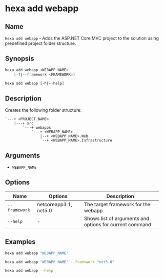 # hexa add webapp

## Name

`hexa add webapp` - Adds the ASP.NET Core MVC project to the solution using predefined project folder structure.

## Synopsis

```bash
hexa add webapp <WEBAPP_NAME>
    [-f|--framework <FRAMEWORK>]

hexa add webapp [-h|--help]
```

## Description

Creates the following folder structure:

```
`---+ <PROJECT_NAME>
    |---+ src
        `---+ webapps
            `---+ <WEBAPP_NAME>
                |--+ <WEBAPP_NAME>.Web
                `--+ <WEBAPP_NAME>.Infrastructure
```

## Arguments

- `WEBAPP_NAME`

## Options

| Name          | Options               | Description                           |
|---            |---                    |---                                    |
| `--framework` | netcoreapp3.1, net5.0 | The target framework for the webapp   |
| `--help`      | -                     | Shows list of arguments and options for current command   |

## Examples

```bash
hexa add webapp "WEBAPP_NAME"

hexa add webapp "WEBAPP_NAME" --framework "net5.0"

hexa add webapp --help
```
